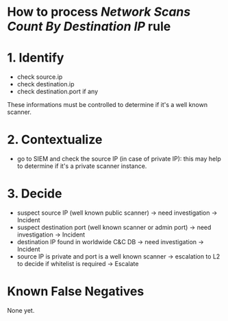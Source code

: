 # How to process *Network Scans Count By Destination IP* rule

# 1. Identify
- check source.ip
- check destination.ip
- check destination.port if any

These informations must be controlled to determine if it's a well known scanner.


# 2. Contextualize
- go to SIEM and check the source IP (in case of private IP): this may help to determine if it's a private scanner instance.

# 3. Decide
- suspect source IP (well known public scanner) &rarr; need investigation &rarr; Incident
- suspect destination port (well known scanner or admin port) &rarr; need investigation &rarr; Incident
- destination IP found in worldwide C&C DB &rarr; need investigation &rarr; Incident
- source IP is private and port is a well known scanner &rarr; escalation to L2 to decide if whitelist is required &rarr; Escalate 

# Known False Negatives
None yet.
